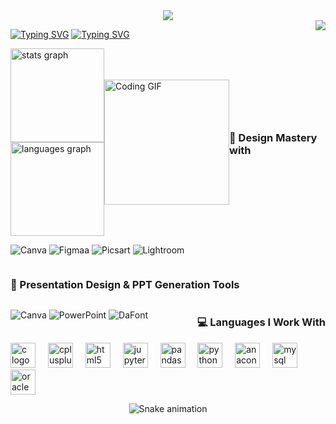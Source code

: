 <div align="center">
  <img src="https://capsule-render.vercel.app/api?type=venom&height=200&color=gradient&text=Rie's%20GitHub&textBg=false&reversal=false&fontColor=black" />
</div>

<div style="display: flex; justify-content: space-between; flex-wrap: wrap;">


[![Typing SVG](https://readme-typing-svg.demolab.com?font=Poppins&size=40&duration=3000&pause=3000&color=000000&width=1000&lines=%CB%97%CB%8F%CB%8B+𝐇𝐞𝐥𝐥𝐨+𝐖𝐨𝐫𝐥𝐝+%E2%8B%AE+𝐟𝐫𝐨𝐦+𝐭𝐡𝐞+𝐝𝐞𝐩𝐭𝐡𝐬+𝐨𝐟+𝐥𝐨𝐠𝐢𝐜!!+%CB%8E%CB%8A%CB%97)](https://git.io/typing-svg)
[![Typing SVG](https://readme-typing-svg.demolab.com?font=Poppins&size=16&duration=3000&pause=3000&color=000000&width=1000&lines=A+student+on+a+journey,+where+writing+code+is+the+path+to+building+dreams+📚+🧠+⚙️)](https://git.io/typing-svg)


<div align="center">
  <img src="https://profile-counter.glitch.me/tfxhk/count.svg?"  />

  ###
</div>

<div style="display: flex; align-items: center; justify-content: space-between;">

  <!-- GitHub Stats (Left Side) -->
  <div style="display: flex; flex-direction: column;">
    <img src="https://github-readme-stats.vercel.app/api?username=tfxhk&hide_title=false&hide_rank=false&show_icons=true&include_all_commits=true&count_private=true&disable_animations=false&theme=dracula&locale=en&hide_border=false&order=1" height="150" alt="stats graph" />
    <img src="https://github-readme-stats.vercel.app/api/top-langs?username=tfxhk&locale=en&hide_title=false&layout=compact&card_width=320&langs_count=5&theme=dracula&hide_border=false&order=2" height="150" alt="languages graph" />
  </div>

  <!-- GIF (Right Side) -->
  <div>
    <img height="200" src="https://i.imgflip.com/65efzo.gif" alt="Coding GIF" />
  </div>


### 🌸 Design Mastery with
</div>

![Canva](https://img.shields.io/badge/Canva-eeeeee?style=for-the-badge&logo=Canva)
![Figmaa](https://img.shields.io/badge/Figma-F24E1E?style=for-the-badge&logo=figma&logoColor=white)
![Picsart](https://img.shields.io/badge/Picsart-800080?style=for-the-badge&logo=Picsart&logoColor=white)
![Lightroom](https://img.shields.io/badge/Lightroom-000000?style=for-the-badge&logo=Adobe-Lightroom&logoColor=1FB6F3)


### 🎤 Presentation Design & PPT Generation Tools

<div align="left">

![Canva](https://img.shields.io/badge/Canva-87CEEB?style=for-the-badge&logo=Canva&logoColor=000000)
![PowerPoint](https://img.shields.io/badge/PowerPoint-black?style=for-the-badge&logo=microsoftpowerpoint&logoColor=red&labelColor=white)
![DaFont](https://img.shields.io/badge/DaFont-FF0000?style=for-the-badge&logo=font-awesome&logoColor=white)

</div>




### 💻 Languages I Work With

<div align="left">
  <img src="https://cdn.jsdelivr.net/gh/devicons/devicon/icons/c/c-original.svg" height="40" alt="c logo"  />
  <img width="12" />
  <img src="https://cdn.jsdelivr.net/gh/devicons/devicon/icons/cplusplus/cplusplus-original.svg" height="40" alt="cplusplus logo"  />
  <img width="12" />
  <img src="https://cdn.jsdelivr.net/gh/devicons/devicon/icons/html5/html5-original.svg" height="40" alt="html5 logo"  />
  <img width="12" />
  <img src="https://cdn.jsdelivr.net/gh/devicons/devicon/icons/jupyter/jupyter-original.svg" height="40" alt="jupyter logo"  />
  <img width="12" />
  <img src="https://cdn.jsdelivr.net/gh/devicons/devicon/icons/pandas/pandas-original.svg" height="40" alt="pandas logo"  />
  <img width="12" />
  <img src="https://cdn.jsdelivr.net/gh/devicons/devicon/icons/python/python-original.svg" height="40" alt="python logo"  />
  <img width="12" />
  <img src="https://cdn.jsdelivr.net/gh/devicons/devicon/icons/anaconda/anaconda-original.svg" height="40" alt="anaconda logo"  />
  <img width="12" />
  <img src="https://cdn.jsdelivr.net/gh/devicons/devicon/icons/mysql/mysql-original.svg" height="40" alt="mysql logo"  />
  <img width="12" />
  <img src="https://cdn.jsdelivr.net/gh/devicons/devicon/icons/oracle/oracle-original.svg" height="40" alt="oracle logo"  />
</div>

###
 ![Snake animation](https://github.com/natfirmino/TesteNat/blob/output/github-contribution-grid-snake.svg)
###
